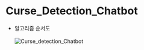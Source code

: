 # Curse_Detection_Chatbot

- 알고리즘 순서도 <br><br>
![Curse_detection_Chatbot](https://user-images.githubusercontent.com/86700191/209318615-442ba344-d6b8-453c-bf44-af1b3472c8de.png)
